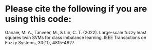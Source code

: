 # Please cite the following if you are using this code:

Ganaie, M. A., Tanveer, M., & Lin, C. T. (2022). Large-scale fuzzy least squares twin SVMs for class imbalance learning. IEEE Transactions on Fuzzy Systems, 30(11), 4815-4827.
